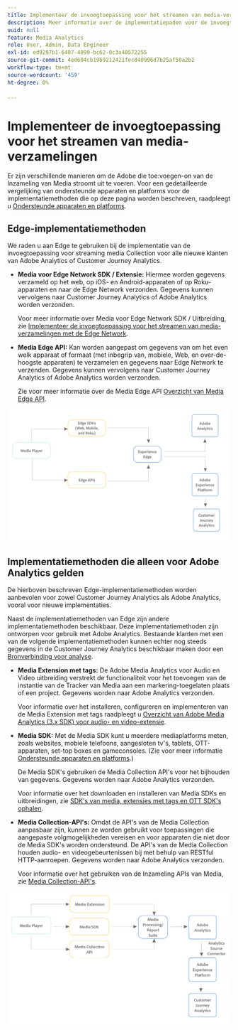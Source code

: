 ```yaml
---
title: Implementeer de invoegtoepassing voor het streamen van media-verzamelingen
description: Meer informatie over de implementatiepaden voor de invoegtoepassing voor het streamen van media-verzamelingen.
uuid: null
feature: Media Analytics
role: User, Admin, Data Engineer
exl-id: ed9297b1-6487-4099-bc62-0c3a40572255
source-git-commit: 4ed604cb1969212421fecd40996d7b25af50a2b2
workflow-type: tm+mt
source-wordcount: '459'
ht-degree: 0%

---
```


# Implementeer de invoegtoepassing voor het streamen van media-verzamelingen

Er zijn verschillende manieren om de Adobe die toe:voegen-on van de Inzameling van Media stroomt uit te voeren. Voor een gedetailleerde vergelijking van ondersteunde apparaten en platforms voor de implementatiemethoden die op deze pagina worden beschreven, raadpleegt u [Ondersteunde apparaten en platforms](/help/getting-started/supported-devices.md).

## Edge-implementatiemethoden

We raden u aan Edge te gebruiken bij de implementatie van de invoegtoepassing voor streaming media Collection voor alle nieuwe klanten van Adobe Analytics of Customer Journey Analytics.

* **Media voor Edge Network SDK / Extensie:** Hiermee worden gegevens verzameld op het web, op iOS- en Android-apparaten of op Roku-apparaten en naar de Edge Network verzonden. Gegevens kunnen vervolgens naar Customer Journey Analytics of Adobe Analytics worden verzonden.

  Voor meer informatie over Media voor Edge Network SDK / Uitbreiding, zie [Implementeer de invoegtoepassing voor het streamen van media-verzamelingen met de Edge Network](/help/implementation/edge/implementation-edge.md).

* **Media Edge API:** Kan worden aangepast om gegevens van om het even welk apparaat of formaat (met inbegrip van, mobiele, Web, en over-de-hoogste apparaten) te verzamelen en gegevens naar Edge Network te verzenden. Gegevens kunnen vervolgens naar Customer Journey Analytics of Adobe Analytics worden verzonden.

  Zie voor meer informatie over de Media Edge API [Overzicht van Media Edge API](https://developer.adobe.com/cja-apis/docs/endpoints/media-edge/).

![CJA-workflow](assets/streaming-media-edge.png)

## Implementatiemethoden die alleen voor Adobe Analytics gelden

De hierboven beschreven Edge-implementatiemethoden worden aanbevolen voor zowel Customer Journey Analytics als Adobe Analytics, vooral voor nieuwe implementaties.

Naast de implementatiemethoden van Edge zijn andere implementatiemethoden beschikbaar. Deze implementatiemethoden zijn ontworpen voor gebruik met Adobe Analytics. Bestaande klanten met een van de volgende implementatiemethoden kunnen echter nog steeds gegevens in de Customer Journey Analytics beschikbaar maken door een [Bronverbinding voor analyse](https://experienceleague.adobe.com/docs/experience-platform/sources/ui-tutorials/create/adobe-applications/analytics.html).

* **Media Extension met tags:** De Adobe Media Analytics voor Audio en Video uitbreiding verstrekt de functionaliteit voor het toevoegen van de instantie van de Tracker van Media aan een markering-toegelaten plaats of een project. Gegevens worden naar Adobe Analytics verzonden.

  Voor informatie over het installeren, configureren en implementeren van de Media Extension met tags raadpleegt u [Overzicht van Adobe Media Analytics (3.x SDK) voor audio- en video-extensie](https://experienceleague.adobe.com/docs/experience-platform/tags/extensions/client/media-analytics-3x/overview.html).

* **Media SDK:**  Met de Media SDK kunt u meerdere mediaplatforms meten, zoals websites, mobiele telefoons, aangesloten tv&#39;s, tablets, OTT-apparaten, set-top boxes en gameconsoles. (Zie voor meer informatie [Ondersteunde apparaten en platforms](/help/getting-started/supported-devices.md).)

  De Media SDK&#39;s gebruiken de Media Collection API&#39;s voor het bijhouden van gegevens. Gegevens worden naar Adobe Analytics verzonden.

  Voor informatie over het downloaden en installeren van Media SDKs en uitbreidingen, zie [SDK&#39;s van media, extensies met tags en OTT SDK&#39;s ophalen](/help/getting-started/download-sdks.md).

* **Media Collection-API&#39;s:** Omdat de API&#39;s van de Media Collection aanpasbaar zijn, kunnen ze worden gebruikt voor toepassingen die aangepaste volgmogelijkheden vereisen en voor apparaten die niet door de Media SDK&#39;s worden ondersteund. De API&#39;s van de Media Collection houden audio- en videogebeurtenissen bij met behulp van RESTful HTTP-aanroepen. Gegevens worden naar Adobe Analytics verzonden.

  Voor informatie over het gebruiken van de Inzameling APIs van Media, zie [Media Collection-API&#39;s](media-collection-api/mc-api-overview.md).


![Workflow Analytics](assets/analytics-implementation.png)

<!--
(Not sure if we need the following paragraph and graphic. Paragraph is somewhat redundant with the intro paragraph of this article)
Choose the implementation method depending on the supported platforms. Some players are not supported by the Media SDKs or the Adobe Experience Platform Media Extensions. The Media Collection APIs provide a way to support those players. For information on supported devices, see [Supported devices and platforms](/help/getting-started/supported-devices.md).

![Media Flow](media-sdk/assets/choose-media-flow2.png)
-->
